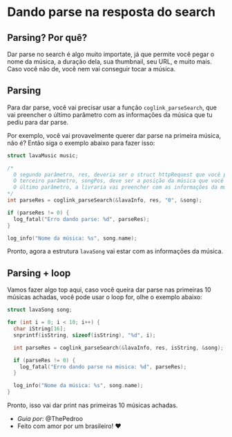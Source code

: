 # Dando parse na resposta do search

## Parsing? Por quê?

Dar parse no search é algo muito importate, já que permite você pegar o nome da música, a duração dela, sua thumbnail, seu URL, e muito mais. Caso você não de, você nem vai conseguir tocar a música.

## Parsing

Para dar parse, você vai precisar usar a função `coglink_parseSearch`, que vai preencher o último parâmetro com as informações da música que tu pediu para dar parse.

Por exemplo, você vai provavelmente querer dar parse na primeira música, não é? Então siga o exemplo abaixo para fazer isso:

```c
struct lavaMusic music;

/*
  O segundo parâmetro, res, deveria ser o struct httpRequest que você pegou da função coglink_searchSong.
  O terceiro parâmetro, songPos, deve ser a posição da música que você quer dar parse, se você quiser a primeira, então coloque 0.
  O último parâmetro, a livraria vai preencher com as informações da música solicitada.
*/
int parseRes = coglink_parseSearch(&lavaInfo, res, "0", &song);

if (parseRes != 0) {
  log_fatal("Erro dando parse: %d", parseRes);
}

log_info("Nome da música: %s", song.name);
```

Pronto, agora a estrutura `lavaSong` vai estar com as informações da música.

## Parsing + loop

Vamos fazer algo top aqui, caso você queira dar parse nas primeiras 10 músicas achadas, você pode usar o loop for, olhe o exemplo abaixo:

```c
struct lavaSong song;

for (int i = 0; i < 10; i++) {
  char iString[16];
  snprintf(isString, sizeof(isString), "%d", i); 

  int parseRes = coglink_parseSearch(&lavaInfo, res, isString, &song);

  if (parseRes != 0) {
    log_fatal("Erro dando parse na música: %d", parseRes);
  }

  log_info("Nome da música: %s", song.name);
}
```

Pronto, isso vai dar print nas primeiras 10 músicas achadas.

* *Guia por*: @ThePedroo
* Feito com amor por um brasileiro! ❤️
